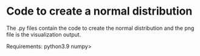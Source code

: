 # Code to create a normal distribution

The .py files contain the code to create the normal distribution and the png file is the visualization output.

Requirements: python3.9 numpy>
